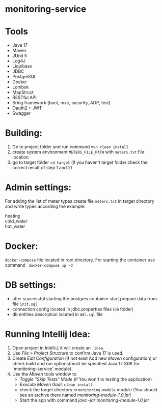 # monitoring-service

# Tools
* Java 17
* Maven
* JUnit 5
* Log4J
* Liquibase
* JDBC
* PostgreSQL
* Docker
* Lombok
* MapStruct
* RESTful API
* Sring framework (boot, mvc, security, AOP, test)
* Oauth2 + JWT
* Swagger

# Building:
1. Go to project folder and run command `mvn clean install`
2. create system environment `METERS_FILE_PATH` with `meters.txt` file location
3. go to target folder `cd target` (if you haven't target folder check the correct result of step 1 and 2)

# Admin settings:
For adding the list of meter types create file `meters.txt` in target directory and write types according the example:

heating  
cold_water  
hot_water

# Docker:
`docker-compose` file located in root directory. For starting the container use command ` docker-compose up -d`

# DB settings:
* after successful starting the postgres container start prepare data from file `init.sql`
* connection config located in jdbc.properties files (`db` folder)
* db entities description located in `ddl.sql` file

# Running Intellij Idea:
1. Open project in IntelliJ, it will create an `.idea`.
2. Use *File* > *Project Structure* to confirm Java 17 is used.
3. Create *Edit Configuration* (if not exist Add new *Maven* configuration) or check build and run options(must be specified Java 17 SDK for 'monitoring-service' module).
4. Use the *Maven* tools window to:
   * *Toggle "Skip Tests" Mode* (if You won't to testing the application)
   * *Execute Maven Goal*: `clean install`
   * check the target directory in `monitoring-module` module (You should see an archive there named *monitoring-module-1.0.jar*)
   * Start the app with command *java -jar monitoring-module-1.0.jar*



